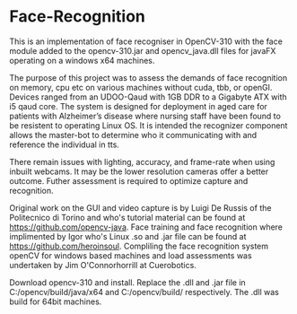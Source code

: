 # Face-Recognition
This is an implementation of face recogniser in OpenCV-310 with the face module added to the opencv-310.jar and opencv_java.dll files for javaFX operating on a windows x64 machines.

The purpose of this project was to assess the demands of face recognition on memory, cpu etc on various machines without cuda, tbb, or openGl. Devices ranged from an UDOO-Qaud with 1GB DDR to a Gigabyte ATX with i5 qaud core. The system is designed for deployment in aged care for patients with Alzheimer’s disease where nursing staff have been found to be resistent to operating Linux OS. It is intended the recognizer component allows the master-bot to determine who it communicating with and reference the individual in tts. 

There remain issues with lighting, accuracy,  and frame-rate when using inbuilt webcams. It may be the lower resolution cameras offer a better outcome. Futher assessment is required to optimize capture and recognition.

Original work on the GUI and video capture is by Luigi De Russis of the Politecnico di Torino and who's tutorial material can be found at https://github.com/opencv-java. Face training and face recognition where implimented by Igor who's Linux .so and .jar file can be found at https://github.com/heroinsoul. Compliling the face recognition system openCV for windows based machines and load assessments was undertaken by Jim O'Connorhorrill at Cuerobotics.  

Download opencv-310 and install. Replace the .dll and .jar file in C:/opencv/build/java/x64 and C:/opencv/build/ respectively. The .dll was build for 64bit machines. 


